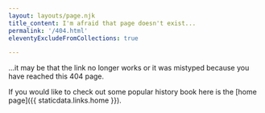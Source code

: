 ```yaml
---
layout: layouts/page.njk
title_content: I'm afraid that page doesn't exist...
permalink: '/404.html'
eleventyExcludeFromCollections: true

---
```


...it may be that the link no longer works or it was mistyped because you have reached this 404 page.

If you would like to check out some popular history book here is the [home page]({{ staticdata.links.home }}).